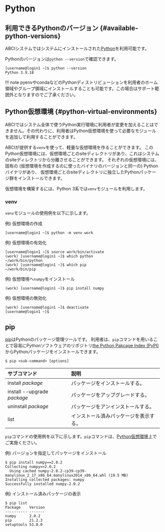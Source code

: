 # Python

## 利用できるPythonのバージョン {#available-python-versions}

ABCIシステムではシステムにインストールされた[Python](https://www.python.org/)を利用可能です。

Pythonのバージョンは`python --version`で確認できます。

```
[username@login1 ~]$ python --version
Python 3.9.18
```

!!! note
    pyenvやcondaなどのPythonディストリビューションを利用者のホーム領域やグループ領域にインストールすることも可能です。この場合はサポート範囲外となりますのでご了承ください。

## Python仮想環境 {#python-virtual-environments}

ABCIではシステム全体で使うPython実行環境に利用者が変更を加えることはできません。その代わりに、利用者はPython仮想環境を使って必要なモジュールを追加して利用することができます。

ABCIが提供する`venv`を使って、軽量な仮想環境を作ることができます。
このPython仮想環境には、仮想環境ごとのsiteディレクトリがあり、これはシステムのsiteディレクトリから分離させることができます。
それぞれの仮想環境には、固有の (仮想環境を作成するのに使ったバイナリのバージョンと同一の) Pythonバイナリがあり、
仮想環境ごとのsiteディレクトリに独立したPythonパッケージ群をインストールできます。

仮想環境を構築するには、Python 3系では`venv`モジュールを利用します。

### venv

`venv`モジュールの使用例を以下に示します。

例) 仮想環境の作成

```
[username@login1 ~]$ python -m venv work
```

例) 仮想環境の有効化

```
[username@login1 ~]$ source work/bin/activate
(work) [username@login1 ~]$ which python
~/work/bin/python
(work) [username@login1 ~]$ which pip
~/work/bin/pip
```

例) 仮想環境へ`numpy`をインストール

```
(work) [username@login1 ~]$ pip install numpy
```

例) 仮想環境の無効化

```
(work) [username@login1 ~]$ deactivate
[username@login1 ~]$
```

## pip

[pip](https://pip.pypa.io/en/stable/)はPythonのパッケージ管理ツールです。
利用者は、`pip`コマンドを用いることで容易にPythonソフトウェアのリポジトリ[the Python Pakcage Index (PyPI)](https://pypi.org/)からPythonパッケージをインストールできます。

```
$ pip <sub-command> [options]
```

| サブコマンド | 説明 |
|:--|:--|
| install *package* | パッケージをインストールする。 |
| install --upgrade *package* | パッケージをアップグレードする。 |
| uninstall *package* | パッケージをアンインストールする。 |
| list | インストール済みパッケージを表示する。 |

`pip`コマンドの使用例を以下に示します。`pip`コマンドは、[Python仮想環境](#python-virtual-environments)上でご実施ください。

例) バージョンを指定してパッケージをインストール

```
$ pip install numpy==2.0.2
Collecting numpy==2.0.2
  Using cached numpy-2.0.2-cp39-cp39-manylinux_2_17_x86_64.manylinux2014_x86_64.whl (19.5 MB)
Installing collected packages: numpy
Successfully installed numpy-2.0.2
```

例) インストール済みパッケージの表示

```
$ pip list
Package    Version
---------- -------
numpy      2.0.2
pip        21.2.3
setuptools 53.0.0
```